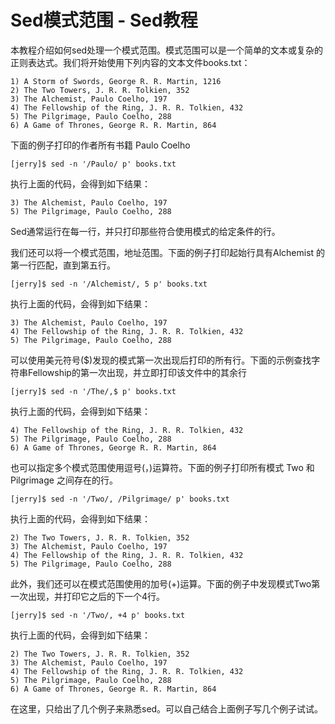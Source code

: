 # Sed模式范围 - Sed教程

本教程介绍如何sed处理一个模式范围。模式范围可以是一个简单的文本或复杂的正则表达式。我们将开始使用下列内容的文本文件books.txt：

```
1) A Storm of Swords, George R. R. Martin, 1216
2) The Two Towers, J. R. R. Tolkien, 352
3) The Alchemist, Paulo Coelho, 197
4) The Fellowship of the Ring, J. R. R. Tolkien, 432
5) The Pilgrimage, Paulo Coelho, 288
6) A Game of Thrones, George R. R. Martin, 864

```

下面的例子打印的作者所有书籍 Paulo Coelho

```
[jerry]$ sed -n '/Paulo/ p' books.txt
```

执行上面的代码，会得到如下结果：

```
3) The Alchemist, Paulo Coelho, 197 
5) The Pilgrimage, Paulo Coelho, 288

```

Sed通常运行在每一行，并只打印那些符合使用模式的给定条件的行。

我们还可以将一个模式范围，地址范围。下面的例子打印起始行具有Alchemist 的第一行匹配，直到第五行。

```
[jerry]$ sed -n '/Alchemist/, 5 p' books.txt
```

执行上面的代码，会得到如下结果：

```
3) The Alchemist, Paulo Coelho, 197 
4) The Fellowship of the Ring, J. R. R. Tolkien, 432 
5) The Pilgrimage, Paulo Coelho, 288

```

可以使用美元符号($)发现的模式第一次出现后打印的所有行。下面的示例查找字符串Fellowship的第一次出现，并立即打印该文件中的其余行

```
[jerry]$ sed -n '/The/,$ p' books.txt
```

执行上面的代码，会得到如下结果：

```
4) The Fellowship of the Ring, J. R. R. Tolkien, 432
5) The Pilgrimage, Paulo Coelho, 288
6) A Game of Thrones, George R. R. Martin, 864

```

也可以指定多个模式范围使用逗号(，)运算符。下面的例子打印所有模式 Two 和 Pilgrimage 之间存在的行。

```
[jerry]$ sed -n '/Two/, /Pilgrimage/ p' books.txt 
```

执行上面的代码，会得到如下结果：

```
2) The Two Towers, J. R. R. Tolkien, 352 
3) The Alchemist, Paulo Coelho, 197 
4) The Fellowship of the Ring, J. R. R. Tolkien, 432 
5) The Pilgrimage, Paulo Coelho, 288

```

此外，我们还可以在模式范围使用的加号(+)运算。下面的例子中发现模式Two第一次出现，并打印它之后的下一个4行。

```
[jerry]$ sed -n '/Two/, +4 p' books.txt
```

执行上面的代码，会得到如下结果：

```
2) The Two Towers, J. R. R. Tolkien, 352 
3) The Alchemist, Paulo Coelho, 197 
4) The Fellowship of the Ring, J. R. R. Tolkien, 432 
5) The Pilgrimage, Paulo Coelho, 288 
6) A Game of Thrones, George R. R. Martin, 864 

```

在这里，只给出了几个例子来熟悉sed。可以自己结合上面例子写几个例子试试。

 